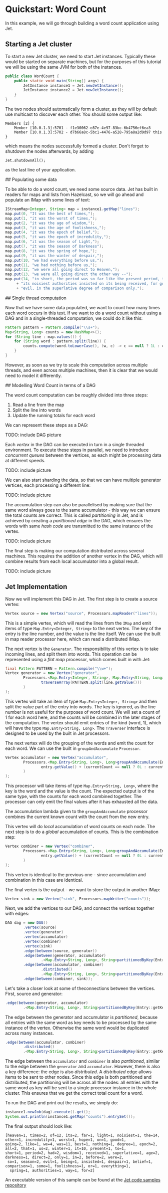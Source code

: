 # Quickstart: Word Count

In this example, we will go through building a word count application using Jet.

## Starting a Jet cluster

To start a new Jet cluster, we need to start Jet instances. Typically these would be started on separate machines, 
but for the purposes of this tutorial we will be using the same JVM for both of the instances.

```java
public class WordCount {
    public static void main(String[] args) {
        JetInstance instance1 = Jet.newJetInstance();
        JetInstance instance2 = Jet.newJetInstance();
    }
}
```

The two nodes should automatically form a cluster, as they will by default use multicast to discover each other. 
You should some output like:

```
Members [2] {
	Member [10.0.1.3]:5701 - f1e30062-e87e-4e97-83bc-6b4756ef6ea3
	Member [10.0.1.3]:5702 - d7b66a8c-5bc1-4476-a528-795a8a2d9d97 this
}
```

which means the nodes successfully formed a cluster. Don't forget to shutdown the nodes afterwards, by adding 

```
Jet.shutdownAll();
```

as the last line of your application.

## Populating some data

To be able to do a word count, we need some source data. Jet has built in readers for maps and lists from Hazelcast,
 so we will go ahead and populate an IMap with some lines of text:

```java
IStreamMap<Integer, String> map = instance1.getMap("lines");
map.put(0, "It was the best of times,");
map.put(1, "it was the worst of times,");
map.put(2, "it was the age of wisdom,");
map.put(3, "it was the age of foolishness,");
map.put(4, "it was the epoch of belief,");
map.put(5, "it was the epoch of incredulity,");
map.put(6, "it was the season of Light,");
map.put(7, "it was the season of Darkness");
map.put(8, "it was the spring of hope,");
map.put(9, "it was the winter of despair,");
map.put(10, "we had everything before us,");
map.put(11, "we had nothing before us,");
map.put(12, "we were all going direct to Heaven,");
map.put(13, "we were all going direct the other way --");
map.put(14, "in short, the period was so far like the present period, that some of "
     + "its noisiest authorities insisted on its being received, for good or for "
     + "evil, in the superlative degree of comparison only.");
```
 
## Single thread computation

Now that we have some data populated, we want to count how many times each word occurs in this text. If we want to do a word count 
without using a DAG and in a single-threaded computation, we could do it like this:

```java
Pattern pattern = Pattern.compile("\\s+");
Map<String, Long> counts = new HashMap<>();
for (String line : map.values()) {
    for (String word : pattern.split(line)) {
        counts.compute(word.toLowerCase(), (w, c) -> c == null ? 1L : c + 1);
    }
}
```

However, as soon as we try to scale this computation across multiple threads, and even across multiple machines, then it 
is clear that we would need to model it differently.

## Modelling Word Count in terms of a DAG

The word count computation can be roughly divided into three steps:

1. Read a line from the map
2. Split the line into words
3. Update the running totals for each word

We can represent these steps as a DAG:

TODO: include DAG picture

Each _vertex_ in the DAG can be executed in turn in a single threaded environment. To execute these steps in parallel,
 we need to introduce _concurrent queues_ between the vertices, as each might be processing data at different speeds.

TODO: include picture

We can also start sharding the data, so that we can have multiple generator vertices, each processing a different line:
 
TODO: include picture
 
The accumulation step can also be parallelised by making sure that the same word always goes to the same accumulator - 
this way we can ensure the total counts are correct. This is called _partitioning_ in Jet, and is achieved by creating a 
_parittioned edge_ in the DAG, which ensures the words with same _hash code_ are transmitted to the same instance of the vertex.
  
TODO: include picture
   
The final step is making our computation distributed across several machines. This requires the addition of another vertex in the DAG,
which will combine results from each local accumulator into a global result. 

TODO: include picture
 
## Jet Implementation
 
Now we will implement this DAG in Jet. The first step is to create a source vertex:
 
 ```java
Vertex source = new Vertex("source", Processors.mapReader("lines"));
```

This is a simple vertex, which will read the lines from the `IMap` and emit items of type `Map.Entry<Integer, String>` 
to the next vertex. The key of the entry is the line number, and the value is the line itself. 
We can use the built in map reader processor here, which can read a distributed IMap.

The next vertex is the `Generator`. The responsibility of this vertex is to take incoming lines, and split them into words. 
This operation can be represented using a _flat map_ processor, which comes built in with Jet:

```java
final Pattern PATTERN = Pattern.compile("\\w+");
Vertex generator = new Vertex("generator",
        Processors.<Map.Entry<Integer, String>, Map.Entry<String, Long>>flatMap(line ->
                traverseArray(PATTERN.split(line.getValue()))
        )
);
```

This vertex will take an item of type `Map.Entry<Integer, String>` and then split the value part of the entry into words. 
The key is ignored, as the line number is not useful for the purposes of word count. We will set a count of 1 for each word here,
 and the counts will be combined in the later stages of the computation. The vertex should emit entries of the kind (word, 1), 
 which will have the type `Map.Entry<String, Long>`. The `Traverser` interface is designed to be used by the built in Jet processors. 

The next vertex will do the grouping of the words and emit the count for each word. We can use the built in `groupAndAccumulate` 
`Processor`.

```java
Vertex accumulator = new Vertex("accumulator",
        Processors.<Map.Entry<String, Long>, Long>groupAndAccumulate(Entry::getKey, (currentCount, entry) ->
                entry.getValue() + (currentCount == null ? 0L : currentCount)
        )
);
```

This processor will take items of type `Map.Entry<String, Long>`, where the key is the word and the value is the count. 
The expected output is of the same type, with the counts for each word combined together. The processor can only emit 
the final values after it has exhausted all the data.

The accumulation lambda given to the `groupAndAccumulate` processor combines the current known count with the count 
from the new entry.

This vertex will do _local_ accumulation of word counts on each node. The next step is to do a _global_ accumulation of counts.
This is the combination step:

```java
Vertex combiner = new Vertex("combiner",
        Processors.<Map.Entry<String, Long>, Long>groupAndAccumulate(Entry::getKey, (currentCount, entry) ->
                entry.getValue() + (currentCount == null ? 0L : currentCount)
        )
);
```

This vertex is identical to the previous one - since accumulation and combination in this case are identical.

The final vertex is the output - we want to store the output in another IMap:

```java
Vertex sink = new Vertex("sink", Processors.mapWriter("counts"));
```

Next, we add the vertices to our DAG, and connect the vertices together with edges:

```java
DAG dag = new DAG()
        .vertex(source)
        .vertex(generator)
        .vertex(accumulator)
        .vertex(combiner)
        .vertex(sink)
        .edge(between(source, generator))
        .edge(between(generator, accumulator)
                .<Map.Entry<String, Long>, String>partitionedByKey(Entry::getKey))
        .edge(between(accumulator, combiner)
                .distributed()
                .<Map.Entry<String, Long>, String>partitionedByKey(Entry::getKey))
        .edge(between(combiner, sink));
```

Let's take a closer look at some of theconnections between the vertices. First, source and generator:

```java
.edge(between(generator, accumulator)
        .<Map.Entry<String, Long>, String>partitionedByKey(Entry::getKey))

```

The edge between the generator and accumulator is _partitioned_, because all entries with the same word as key 
needs to be processed by the same instance of the vertex. Otherwise the same word would be duplicated across many instances.


```java
.edge(between(accumulator, combiner)
        .distributed()
        .<Map.Entry<String, Long>, String>partitionedByKey(Entry::getKey))
```

The edge between the `accumulator` and `combiner` is also _partitioned_, similar to the edge between the `generator` and `accumulator`. 
However, there is also a key difference: the edge is also _distributed_. A _distributed_ edge allows items to be sent to other nodes.
Since this edge is both partitioned and distributed, the partitioning will be across all the nodes: all entries with the same word as key
will be sent to a single processor instance in the whole cluster. This ensures that we get the correct total count for a word.

To run the DAG and print out the results, we simply do:
```java
instance1.newJob(dag).execute().get();
System.out.println(instance1.getMap("counts").entrySet());
```

The final output should look like:

```
[heaven=1, times=2, of=12, its=2, far=1, light=1, noisiest=1, the=14, other=1, incredulity=1, worst=1, hope=1, on=1, good=1, 
going=2, like=1, we=4, was=11, best=1, nothing=1, degree=1, epoch=2, all=2, that=1, us=2, winter=1, it=10, present=1, to=1, 
short=1, period=2, had=2, wisdom=1, received=1, superlative=1, age=2, darkness=1, direct=2, only=1, in=2, before=2, were=2,
 so=1, season=2, evil=1, being=1, insisted=1, despair=1, belief=1, comparison=1, some=1, foolishness=1, or=1, everything=1,
  spring=1, authorities=1, way=1, for=2]
```

An executable version of this sample can be found at the [Jet code samples repository](https://github.com/hazelcast/hazelcast-jet-code-samples)



